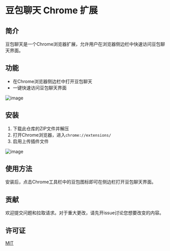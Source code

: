 # 豆包聊天 Chrome 扩展

## 简介

豆包聊天是一个Chrome浏览器扩展，允许用户在浏览器侧边栏中快速访问豆包聊天界面。

## 功能

- 在Chrome浏览器侧边栏中打开豆包聊天
- 一键快速访问豆包聊天界面

![image](https://github.com/user-attachments/assets/e48dac71-380c-4f39-96b9-5aff5bb479c2)


## 安装

1. 下载此仓库的ZIP文件并解压
2. 打开Chrome浏览器，进入`chrome://extensions/`
3. 启用上传插件文件

![image](https://github.com/user-attachments/assets/e89618c1-e923-4956-bb39-5b3b2b4f0253)


## 使用方法

安装后，点击Chrome工具栏中的豆包图标即可在侧边栏打开豆包聊天界面。

## 贡献

欢迎提交问题和拉取请求。对于重大更改，请先开issue讨论您想要改变的内容。

## 许可证

[MIT](https://choosealicense.com/licenses/mit/)
